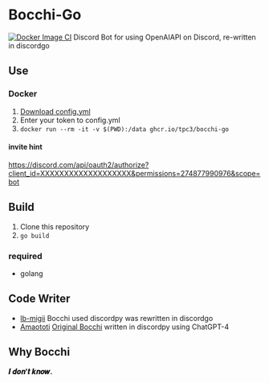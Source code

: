 # Bocchi-Go
[![Docker Image CI](https://github.com/tpc3/Bocchi-Go/actions/workflows/docker-image.yml/badge.svg)](https://github.com/tpc3/Bocchi-Go/actions/workflows/docker-image.yml)
Discord Bot for using OpenAIAPI on Discord, re-written in discordgo 

## Use
### Docker
1. [Download config.yml](https://raw.githubusercontent.com/tpc3/Bocchi-Go/main/config.yml?token=GHSAT0AAAAAAB7LP2NPYU7ZZL4PNTPPO5JOZBCQZ3Q)
1. Enter your token to config.yml
1. `docker run --rm -it -v $(PWD):/data ghcr.io/tpc3/bocchi-go`

#### invite hint
https://discord.com/api/oauth2/authorize?client_id=XXXXXXXXXXXXXXXXXXX&permissions=274877990976&scope=bot

## Build
1. Clone this repository
1. `go build`

### required
- golang

## Code Writer
* [lb-migii](https://github.com/lb-migii)
Bocchi used discordpy was rewritten in discordgo
* [Amaototi](https://github.com/Amaototi)
[Original Bocchi](https://github.com/tpc3/Bocchi) written in discordpy using ChatGPT-4

## Why Bocchi
**𝑰 𝒅𝒐𝒏'𝒕 𝒌𝒏𝒐𝒘.**
